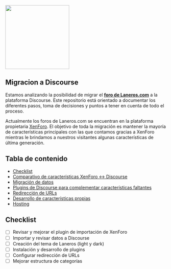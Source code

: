 <a href="https://www.laneros.com/"><img src="https://static.laneros.net/logos/laneros.png" width="200"></a>

## Migracion a Discourse
Estamos analizando la posibilidad de migrar el [**foro de Laneros.com**](https://www.laneros.com/foros) a la plataforma Discourse. Este repositorio está orientado a documentar los diferentes pasos, toma de decisiones y puntos a tener en cuenta de todo el proceso.

Actualmente los foros de Laneros.com se encuentran en la plataforma propietaria [XenForo](https://www.xenforo.com). El objetivo de toda la migración es mantener la mayoría de características principales con las que contamos gracias a XenForo mientras le brindamos a nuestros visitantes algunas características de última generación.

## Tabla de contenido
- [Checklist](#checklist)
- [Comparativo de características XenForo <-> Discourse](CARACTERISTICAS.md)
- [Migración de datos](MIGRACION.md)
- [Plugins de Discourse para complementar características faltantes](PLUGINS.md)
- [Redirección de URLs](REDIRECCION.md)
- [Desarrollo de características propias](DESARROLLO.md)
- [Hosting](HOSTING.md)

## Checklist
- [ ] Revisar y mejorar el plugin de importación de XenForo
- [ ] Importar y revisar datos a Discourse
- [ ] Creación del tema de Laneros (light y dark)
- [ ] Instalación y desarrollo de plugins
- [ ] Configurar redirección de URLs
- [ ] Mejorar estructura de categorías
